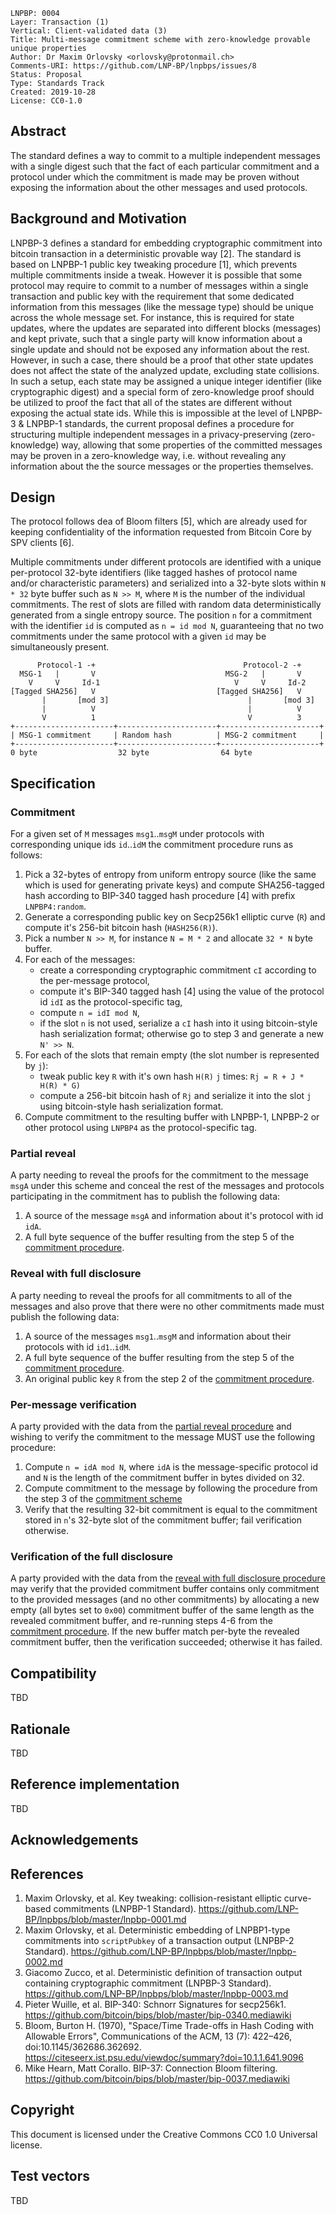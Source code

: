 ```
LNPBP: 0004
Layer: Transaction (1)
Vertical: Client-validated data (3)
Title: Multi-message commitment scheme with zero-knowledge provable unique properties
Author: Dr Maxim Orlovsky <orlovsky@protonmail.ch>
Comments-URI: https://github.com/LNP-BP/lnpbps/issues/8
Status: Proposal
Type: Standards Track
Created: 2019-10-28
License: CC0-1.0
```

## Abstract

The standard defines a way to commit to a multiple independent messages with a single digest such that the fact of
each particular commitment and a protocol under which the commitment is made may be proven without exposing the
information about the other messages and used protocols.


## Background and Motivation

LNPBP-3 defines a standard for embedding cryptographic commitment into bitcoin transaction in a deterministic provable
way [2]. The standard is based on LNPBP-1 public key tweaking procedure [1], which prevents multiple commitments inside
a tweak. However it is possible that some protocol may require to commit to a number of messages within a single
transaction and public key with the requirement that some dedicated information from this messages (like the message
type) should be unique across the whole message set. For instance, this is required for state updates, where the updates
are separated into different blocks (messages) and kept private, such that a single party will know information about a
single update and should not be exposed any information about the rest. However, in such a case, there should be a proof
that other state updates does not affect the state of the analyzed update, excluding state collisions. In such a setup,
each state may be assigned a unique integer identifier (like cryptographic digest) and a special form of zero-knowledge
proof should be utilized to proof the fact that all of the states are different without exposing the actual state ids.
While this is impossible at the level of LNPBP-3 & LNPBP-1 standards, the current proposal defines a procedure for
structuring multiple independent messages in a privacy-preserving (zero-knowledge) way, allowing that some properties of
the committed messages may be proven in a zero-knowledge way, i.e. without revealing any information about the the
source messages or the properties themselves.


## Design

The protocol follows dea of Bloom filters [5], which are already used for keeping confidentiality of the information
requested from Bitcoin Core by SPV clients [6].

Multiple commitments under different protocols are identified with a unique per-protocol 32-byte identifiers (like tagged
hashes of protocol name and/or characteristic parameters) and serialized into a 32-byte slots within `N * 32` byte buffer
such as `N >> M`, where `M` is the number of the individual commitments. The rest of slots are filled with random data
deterministically generated from a single entropy source. The position `n` for a commitment with the identifier `id`
is computed as `n = id mod N`, guaranteeing that no two commitments under the same protocol with a given `id` may be
simultaneously present.

```
      Protocol-1 -+                                 Protocol-2 -+
  MSG-1   |       V                             MSG-2   |       V
    V     V     Id-1                              V     V     Id-2
[Tagged SHA256]   V                           [Tagged SHA256]   V
       |       [mod 3]                               |       [mod 3]
       |          V                                  |          V
       V          1                                  V          3
+----------------------+----------------------+----------------------+
| MSG-1 commitment     | Random hash          | MSG-2 commitment     |
+----------------------+----------------------+----------------------+
0 byte                  32 byte                64 byte
```

## Specification

### Commitment

For a given set of `M` messages `msg1`..`msgM` under protocols with corresponding unique ids `id`..`idM` the commitment
procedure runs as follows:
1. Pick a 32-bytes of entropy from uniform entropy source (like the same which is used for generating private keys)
   and compute SHA256-tagged hash according to BIP-340 tagged hash procedure [4] with prefix `LNPBP4:random`.
2. Generate a corresponding public key on Secp256k1 elliptic curve (`R`) and compute it's 256-bit bitcoin hash
   (`HASH256(R)`).
3. Pick a number `N >> M`, for instance `N = M * 2` and allocate `32 * N` byte buffer.
4. For each of the messages:
   - create a corresponding cryptographic commitment `cI` according to the per-message protocol,
   - compute it's BIP-340 tagged hash [4] using the value of the protocol id `idI` as the protocol-specific tag,
   - compute `n = idI mod N`,
   - if the slot `n` is not used, serialize a `cI` hash into it using bitcoin-style hash serialization format;
     otherwise go to step 3 and generate a new `N' >> N`.
5. For each of the slots that remain empty (the slot number is represented by `j`):
   - tweak public key `R` with it's own hash `H(R)` `j` times: `Rj = R + J * H(R) * G)`
   - compute a 256-bit bitcoin hash of `Rj` and serialize it into the slot `j` using bitcoin-style hash serialization
     format.
6. Compute commitment to the resulting buffer with LNPBP-1, LNPBP-2 or other protocol using `LNPBP4` as the
   protocol-specific tag.

### Partial reveal

A party needing to reveal the proofs for the commitment to the message `msgA` under this scheme and conceal the rest
of the messages and protocols participating in the commitment has to publish the following data:
1. A source of the message `msgA` and information about it's protocol with id `idA`.
2. A full byte sequence of the buffer resulting from the step 5 of the [commitment procedure](#commitment).

### Reveal with full disclosure

A party needing to reveal the proofs for all commitments to all of the messages and also prove that there were no
other commitments made must publish the following data:
1. A source of the messages `msg1`..`msgM` and information about their protocols with id `id1`..`idM`.
2. A full byte sequence of the buffer resulting from the step 5 of the [commitment procedure](#commitment).
3. An original public key `R` from the step 2 of the [commitment procedure](#commitment).

### Per-message verification

A party provided with the data from the [partial reveal procedure](#partial-reveal) and wishing to verify the commitment
to the message MUST use the following procedure:
1. Compute `n = idA mod N`, where `idA` is the message-specific protocol id and `N` is the length of the commitment
   buffer in bytes divided on 32.
2. Compute commitment to the message by following the procedure from the step 3 of the [commitment scheme](#commitment)
3. Verify that the resulting 32-bit commitment is equal to the commitment stored in `n`'s 32-byte slot of the commitment
   buffer; fail verification otherwise.

### Verification of the full disclosure

A party provided with the data from the [reveal with full disclosure procedure](#reveal-with-full-disclosure) may verify
that the provided commitment buffer contains only commitment to the provided messages (and no other commitments) by
allocating a new empty (all bytes set to `0x00`) commitment buffer of the same length as the revealed commitment buffer,
and re-running steps 4-6 from the [commitment procedure](#commitment). If the new buffer match per-byte the revealed
commitment buffer, then the verification succeeded; otherwise it has failed.


## Compatibility

TBD


## Rationale

TBD


## Reference implementation

TBD


## Acknowledgements

## References

1. Maxim Orlovsky, et al. Key tweaking: collision-resistant elliptic curve-based commitments (LNPBP-1 Standard).
   <https://github.com/LNP-BP/lnpbps/blob/master/lnpbp-0001.md>
2. Maxim Orlovsky, et al. Deterministic embedding of LNPBP1-type commitments into `scriptPubkey` of a transaction output
   (LNPBP-2 Standard). <https://github.com/LNP-BP/lnpbps/blob/master/lnpbp-0002.md>
3. Giacomo Zucco, et al. Deterministic definition of transaction output containing cryptographic commitment
   (LNPBP-3 Standard). <https://github.com/LNP-BP/lnpbps/blob/master/lnpbp-0003.md>
4. Pieter Wuille, et al. BIP-340: Schnorr Signatures for secp256k1.
   <https://github.com/bitcoin/bips/blob/master/bip-0340.mediawiki>
5. Bloom, Burton H. (1970), "Space/Time Trade-offs in Hash Coding with Allowable Errors",
   Communications of the ACM, 13 (7): 422–426, doi:10.1145/362686.362692.
   <https://citeseerx.ist.psu.edu/viewdoc/summary?doi=10.1.1.641.9096>
6. Mike Hearn, Matt Corallo. BIP-37: Connection Bloom filtering.
   <https://github.com/bitcoin/bips/blob/master/bip-0037.mediawiki>


## Copyright

This document is licensed under the Creative Commons CC0 1.0 Universal license.


## Test vectors

TBD
